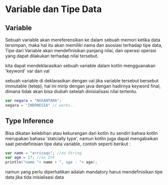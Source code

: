 # Variable dan Tipe Data
## Variable
Sebuah variable akan mereferensikan ke dalam sebuah memori ketika data tersimpan, maka hal itu akan memiliki nama dan asosiasi terhadap tipe data, Tipe dari Variable akan mendefinisikan panjang nilai, dan operasi operasi yang dapat dilakukan terhadap nilai tersebut.

kita dapat mendeklarasikan sebuah variable dalam kotlin mengguanakan 'keyword' var dan val 

sebuah variable di deklarasikan dengan val jika variable tersebut bersebut immutable (tetep), hal ini mirip dengan java dengan hadirnya keyword final, dimana tidak akan bisa diubah setelah dinisialisasi nilai tertentu.
```kotlin
var negara = "NUSANTARA";
negara = "INDONESIA" // works.. 
```

## Type Inference
Bisa dikatan kelebihan atau kekurangan dari kotlin itu sendiri bahwa kotlin merupakan bahasa 'statcially type', namun kotlin juga dapat mengabaikan saat pendefinisian tipe data variable, contoh seperti berikut : 
```kotlin
var name = "arrizaqu"; //as String
var age = 17; //as Int
println("name "+ name + ", age : "+ age);
```

namun yang perlu diperhatikan adalah mandatory harus mendefinisikan tipe data jika tida inisialisasi data 

